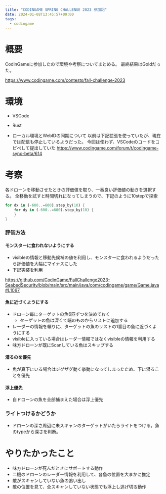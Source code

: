 ```yaml
---
title: "CODINGAME SPRING CHALLENGE 2023 参加記"
date: 2024-01-08T13:45:57+09:00
tags:
  - codingame
---
```


# 概要

CodinGameに参加したので環境や考察についてまとめる。
最終結果はGoldだった。

https://www.codingame.com/contests/fall-challenge-2023

# 環境

* VSCode
* Rust

* ローカル環境とWebIDの同期について
以前は下記拡張を使っていたが、現在では配信も停止しているようだった。
今回は使わず、VSCodeのコードをコピペして提出していた
https://www.codingame.com/forum/t/codingame-sync-beta/614


# 考察

各ドローンを移動させたときの評価値を取り、一番良い評価値の動きを選択する。
全移動を試すと時間切れになってしまうので、下記のように10stepで探索
```rust
for dx in (-600..=600).step_by(10) {
    for dy in (-600..=600).step_by(10) {
    }
}
````

### 評価方法

#### モンスターに食われないようにする

* visibleの情報と移動先候補の値を利用し、モンスターに食われるようだったら評価値を大幅にマイナスにした
* 下記実装を利用

https://github.com/CodinGame/FallChallenge2023-SeabedSecurity/blob/main/src/main/java/com/codingame/game/Game.java#L1067

#### 魚に近づくようにする

* ドローン毎にターゲットの魚6匹ずつを決めておく
    * ターゲットの魚は深くて端のものからリストに追加する
* レーダーの情報を頼りに、ターゲットの魚のリストの1番目の魚に近づくようにする
* visibleに入っている場合はレーダー情報ではなくvisibleの情報を利用する
* 味方ドローンが既にScanしている魚はスキップする

#### 潜るのを優先

* 魚が真下にいる場合はジグザグ動く挙動になってしまったため、下に潜ることを優先

#### 浮上優先

* 自ドローンの魚を全部捕まえた場合は浮上優先


### ライトつけるかどうか

* ドローンの深さ周辺に未スキャンのターゲットがいたらライトをつける。魚のtypeから深さを判断。

# やりたかったこと

* 味方ドローンが死んだときにサポートする動作
* 二機のドローンのレーダー情報を利用して、各魚の位置を大まかに推定
* 敵がスキャンしていない魚の追い出し
* 敵の位置を見て、全スキャンしていない状態でも浮上し逃げ切る動作
